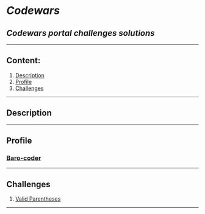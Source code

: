 # ***Codewars***

## *Codewars portal challenges solutions*

---

## **Content:**

1. [Description](#description)
2. [Profile](#profile)
3. [Challenges](#challenges)

---

## **Description**



---

## **Profile**

### [Baro-coder](https://www.codewars.com/users/Baro-coder)

---

## **Challenges**

1. [Valid Parentheses](#)


---
